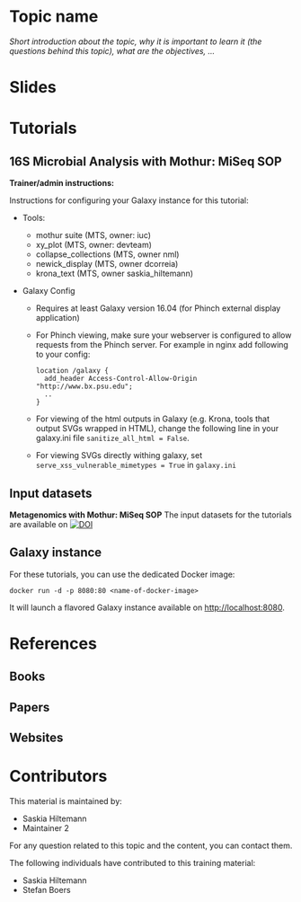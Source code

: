 Topic name
==========

*Short introduction about the topic, why it is important to learn it (the questions behind this topic), what are the objectives, ...*

# Slides

# Tutorials

## 16S Microbial Analysis with Mothur: MiSeq SOP

**Trainer/admin instructions:**

Instructions for configuring your Galaxy instance for this tutorial:

- Tools:
  - mothur suite (MTS, owner: iuc)
  - xy_plot (MTS, owner: devteam)
  - collapse_collections (MTS, owner nml)
  - newick_display (MTS, owner dcorreia)
  - krona_text (MTS, owner saskia_hiltemann)

- Galaxy Config
  - Requires at least Galaxy version 16.04 (for Phinch external display application)
  - For Phinch viewing, make sure your webserver is configured to allow requests from the Phinch server. For example in nginx add following to your config:

    ```
    location /galaxy {
      add_header Access-Control-Allow-Origin "http://www.bx.psu.edu";
      ..
    }
    ```
  - For viewing of the html outputs in Galaxy (e.g. Krona, tools that output SVGs wrapped in HTML), change the following line in your galaxy.ini file  `sanitize_all_html = False`.
  - For viewing SVGs directly withing galaxy, set `serve_xss_vulnerable_mimetypes = True` in `galaxy.ini`

## Input datasets

**Metagenomics with Mothur: MiSeq SOP** The input datasets for the tutorials are available on
[![DOI](https://zenodo.org/badge/DOI/10.5281/zenodo.165147.svg)](https://doi.org/10.5281/zenodo.165147)


## Galaxy instance

For these tutorials, you can use the dedicated Docker image:

```
docker run -d -p 8080:80 <name-of-docker-image>
```

It will launch a flavored Galaxy instance available on
[http://localhost:8080](http://localhost:8080 ).

# References

## Books

## Papers

## Websites

# Contributors

This material is maintained by:

- Saskia Hiltemann
- Maintainer 2

For any question related to this topic and the content, you can contact them.

The following individuals have contributed to this training material:

- Saskia Hiltemann
- Stefan Boers
